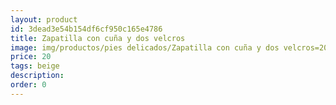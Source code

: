 ```yaml
---
layout: product
id: 3dead3e54b154df6cf950c165e4786
title: Zapatilla con cuña y dos velcros
image: img/productos/pies delicados/Zapatilla con cuña y dos velcros=20=beige.webp
price: 20
tags: beige
description: 
order: 0
---
```

